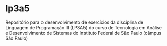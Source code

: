 # lp3a5
Repositório para o desenvolvimento de exercícios da disciplina de Linguagem de Programação III (LP3A5) do curso de Tecnologia em Análise e Desenvolvimento de Sistemas do Instituto Federal de São Paulo (câmpus São Paulo)
